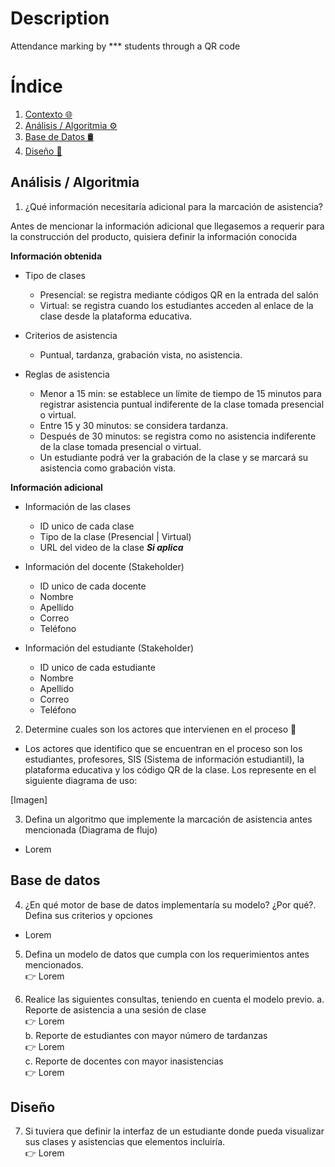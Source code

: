 # Description
Attendance marking by *** students through a QR code

# Índice

1. [Contexto 🌐](#contexto)
2. [Análisis / Algoritmia ⚙️](#análisis--algoritmia)
3. [Base de Datos 🛢️](#base-de-datos)
4. [Diseño 🎨](#diseño)

## Análisis / Algoritmia

1. ¿Qué información necesitaría adicional para la marcación de asistencia?

  Antes de mencionar la información adicional que llegasemos a requerir para la construcción del producto, quisiera definir la información conocida

 **Información obtenida**
  - Tipo de clases
      - Presencial: se registra mediante códigos QR en la entrada del salón
      - Virtual: se registra cuando los estudiantes acceden al enlace de la clase desde la plataforma educativa.
  - Criterios de asistencia
    - Puntual, tardanza, grabación vista, no asistencia.

  - Reglas de asistencia
    - Menor a 15 min: se establece un límite de tiempo de 15 minutos para registrar asistencia puntual indiferente de la clase tomada presencial o virtual. 
    - Entre 15 y 30 minutos: se considera tardanza. 
    - Después de 30 minutos: se registra como no asistencia indiferente de la clase tomada presencial o virtual.
    - Un estudiante podrá ver la grabación de la clase y se marcará su asistencia como grabación vista.

 **Información adicional**
   - Información de las clases
      - ID unico de cada clase
      - Tipo de la clase (Presencial | Virtual)
      - URL del video de la clase ***Si aplica***
  - Información del docente (Stakeholder)
     - ID unico de cada docente
     - Nombre
     - Apellido
     - Correo
     - Teléfono


  - Información del estudiante (Stakeholder)
     - ID unico de cada estudiante
     - Nombre
     - Apellido
     - Correo
     - Teléfono

2. Determine cuales son los actores que intervienen en el proceso 🧍
 - Los actores que identifico que se encuentran en el proceso son los estudiantes, profesores, SIS (Sistema de información estudiantil), la plataforma educativa y los código QR de la clase. Los represente en el siguiente diagrama de uso:

 [Imagen]

3.  Defina un algoritmo que implemente la marcación de asistencia antes mencionada (Diagrama de flujo)
 - Lorem


## Base de datos

4. ¿En qué motor de base de datos implementaría su modelo? ¿Por qué?. Defina sus criterios y opciones
- Lorem

5. Defina un modelo de datos que cumpla con los requerimientos antes mencionados.  
👉 Lorem

6. Realice las siguientes consultas, teniendo en cuenta el modelo previo.
a. Reporte de asistencia a una sesión de clase  
👉 Lorem  
b. Reporte de estudiantes con mayor número de tardanzas  
👉 Lorem  
c. Reporte de docentes con mayor inasistencias  
👉 Lorem  

## Diseño
7. Si tuviera que definir la interfaz de un estudiante donde pueda visualizar sus clases y asistencias que elementos incluiría.  
👉 Lorem
